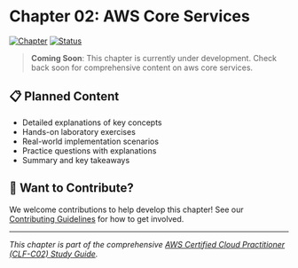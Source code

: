 # Chapter 02: AWS Core Services

[![Chapter](https://img.shields.io/badge/Chapter-02-blue.svg)](../README.md)
[![Status](https://img.shields.io/badge/Status-Coming%20Soon-yellow.svg)](../README.md)

> **Coming Soon**: This chapter is currently under development. Check back soon for comprehensive content on aws core services.

## 📋 Planned Content

- Detailed explanations of key concepts
- Hands-on laboratory exercises
- Real-world implementation scenarios
- Practice questions with explanations
- Summary and key takeaways

## 🚀 Want to Contribute?

We welcome contributions to help develop this chapter! See our [Contributing Guidelines](../CONTRIBUTING.md) for how to get involved.

---

*This chapter is part of the comprehensive [AWS Certified Cloud Practitioner (CLF-C02) Study Guide](../README.md).*
